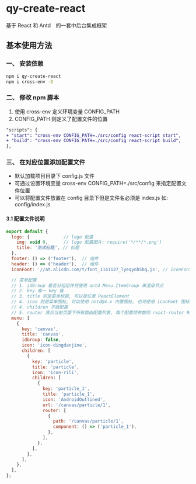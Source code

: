 # qy-create-react

基于 React 和 Antd　的一套中后台集成框架

## 基本使用方法

### 一、 安装依赖

```sh
npm i qy-create-react
npm i cross-env -D
```

### 二、 修改 npm 脚本

1. 使用 cross-env 定义环境变量 CONFIG_PATH
2. CONFIG_PATH 则定义了配置文件的位置

```diff
"scripts": {
+ "start": "cross-env CONFIG_PATH=./src/config react-script start",
+ "build": "cross-env CONFIG_PATH=./src/config react-script build",
},
```

### 三、 在对应位置添加配置文件

- 默认加载项目目录下 config.js 文件
- 可通过设置环境变量 cross-env CONFIG_PATH=./src/config 来指定配置文件位置
- 可以将配置文件放置在 config 目录下但是文件名必须是 index.js 如: config/index.js

#### 3.1 配置文件说明


```js
export default {
  logo: {             // logo 配置
    img: void 0,      // logo 配置图片: require('*/**/*.png')
    title: '测试标题', // 标题
  },
  footer: () => ('footer'),  // 组件
  header: () => ('header'),  // 组件
  iconFont: '//at.alicdn.com/t/font_1141137_lyeqynh5bq.js', // iconFont 外链

  // 菜单配置
  // 1. idGroup 是否分组组件将使用 antd Menu.ItemGroup 来渲染节点
  // 2. key 唯一 key 值
  // 3. title 则是菜单标题, 可以是任意 ReactElement
  // 4. icon 则是菜单图标, 可以使用 antd@4.x 内置图标, 也可使用 iconFont 图标
  // 4. children 子级配置
  // 5. router 表示当前页面下所有路由配置列表, 每个配置项参数同 react-router Route 组件参数
  menu: [
    {
      key: 'canvas',
      title: 'canvas',
      idGroup: false,
      icon: 'icon-dingdanjine',
      children: [
        {
          key: 'particle',
          title: 'particle',
          icon: 'icon-rili',
          children: [
            {
              key: 'particle_1',
              title: 'particle_1',
              icon: 'AndroidOutlined',
              url: '/canvas/particle/1',
              router: [
                {
                  path: '/canvas/particle/1',
                  component: () => ('particle_1'),
                },
              ],
            },
          ],
        },
      ],
    },
  ],
};

```

